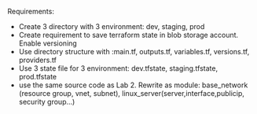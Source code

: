 Requirements: <br />
- Create 3 directory with 3 environment: dev, staging, prod <br />
- Create requirement to save terraform state in blob storage account. Enable versioning <br />
- Use directory structure with :main.tf, outputs.tf, variables.tf, versions.tf, providers.tf <br />
- Use 3 state file for 3 environment: dev.tfstate, staging.tfstate, prod.tfstate <br />
- use the same source code as Lab 2. Rewrite as module: base_network (resource group, vnet, subnet), linux_server(server,interface,publicip, security group...) <br />